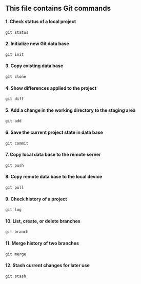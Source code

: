 ## This file contains Git commands

#### 1. Check status of a local project

```
git status
```

#### 2. Initialize new Git data base

```
git init
```

#### 3. Copy existing data base

```
git clone
```

#### 4. Show differences applied to the project

```
git diff
```
#### 5. Add a change in the working directory to the staging area

```
git add
```

#### 6. Save the current project state in data base

```
git commit
```

#### 7. Copy local data base to the remote server

```
git push
```

#### 8. Copy remote data base to the local device

```
git pull
```

#### 9. Check history of a project

```
git log
```

#### 10. List, create, or delete branches

```
git branch
```

#### 11. Merge history of two branches

```
git merge
```

#### 12. Stash current changes for later use

```
git stash
```